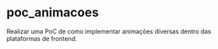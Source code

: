 # poc_animacoes
Realizar uma PoC de como implementar animações diversas dentro das plataformas de frontend.
